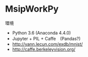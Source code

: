 # MsipWorkPy

環境
- Python 3.6 (Anaconda 4.4.0)
- Jupyter + PIL + Caffe　(Pandas?)
- http://yann.lecun.com/exdb/mnist/
- http://caffe.berkeleyvision.org/
